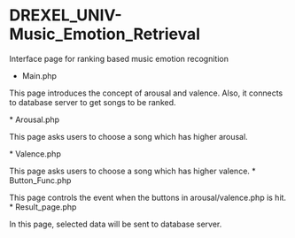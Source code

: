 # DREXEL_UNIV-Music_Emotion_Retrieval

Interface page for ranking based music emotion recognition

* Main.php
<p> This page introduces the concept of arousal and valence. Also, it connects to database server to get songs to be ranked.</p>
* Arousal.php
<p> This page asks users to choose a song which has higher arousal.</p>
* Valence.php
<p> This page asks users to choose a song which has higher valence.
* Button_Func.php
<p> This page controls the event when the buttons in arousal/valence.php is hit.
* Result_page.php
<p> In this page, selected data will be sent to database server.
